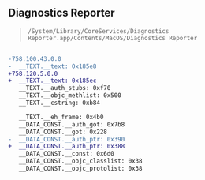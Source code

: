 ## Diagnostics Reporter

> `/System/Library/CoreServices/Diagnostics Reporter.app/Contents/MacOS/Diagnostics Reporter`

```diff

-758.100.43.0.0
-  __TEXT.__text: 0x185e8
+758.120.5.0.0
+  __TEXT.__text: 0x185ec
   __TEXT.__auth_stubs: 0xf70
   __TEXT.__objc_methlist: 0x500
   __TEXT.__cstring: 0xb84

   __TEXT.__eh_frame: 0x4b0
   __DATA_CONST.__auth_got: 0x7b8
   __DATA_CONST.__got: 0x228
-  __DATA_CONST.__auth_ptr: 0x390
+  __DATA_CONST.__auth_ptr: 0x388
   __DATA_CONST.__const: 0x6d0
   __DATA_CONST.__objc_classlist: 0x38
   __DATA_CONST.__objc_protolist: 0x38

```
